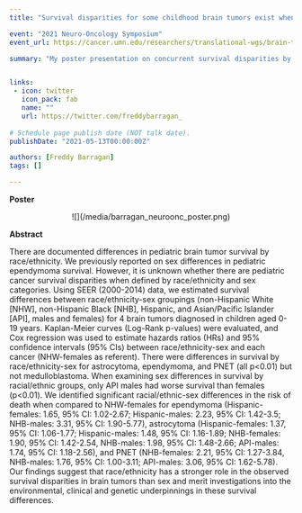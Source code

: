 ```yaml
---
title: "Survival disparities for some childhood brain tumors exist when defined by race/ethnicity and sex"

event: "2021 Neuro-Oncology Symposium"
event_url: https://cancer.umn.edu/researchers/translational-wgs/brain-tumor-program/events/2021-neuro-oncology-symposium

summary: "My poster presentation on concurrent survival disparities by race/ethnicity and sex in pediatric brain tumors for the 5th Neuro-Oncology Symposium at the University of Minnesota."


links:
 - icon: twitter
   icon_pack: fab
   name: ""
   url: https://twitter.com/freddybarragan_
   
# Schedule page publish date (NOT talk date).
publishDate: "2021-05-13T00:00:00Z"

authors: [Freddy Barragan]
tags: []

---
```


**Poster**

<center>
![](/media/barragan_neuroonc_poster.png)
</center>

**Abstract**

There are documented differences in pediatric brain tumor survival by race/ethnicity. We previously reported on sex differences in pediatric ependymoma survival. However, it is unknown whether there are pediatric cancer survival disparities when defined by race/ethnicity and sex categories. Using SEER (2000-2014) data, we estimated survival differences between race/ethnicity-sex groupings (non-Hispanic White [NHW], non-Hispanic Black [NHB], Hispanic, and Asian/Pacific Islander [API], males and females) for 4 brain tumors diagnosed in children aged 0-19 years. Kaplan-Meier curves (Log-Rank p-values) were evaluated, and Cox regression was used to estimate hazards ratios (HRs) and 95\% confidence intervals (95\% CIs) between race/ethnicity-sex and each cancer (NHW-females as referent). There were differences in survival by race/ethnicity-sex for astrocytoma, ependymoma, and PNET (all p<0.01) but not medulloblastoma. When examining sex differences in survival by racial/ethnic groups, only API males had worse survival than females (p<0.01). We identified significant racial/ethnic-sex differences in the risk of death when compared to NHW-females for ependymoma (Hispanic-females: 1.65, 95\% CI: 1.02-2.67; Hispanic-males: 2.23, 95\% CI: 1.42-3.5; NHB-males: 3.31, 95\% CI: 1.90-5.77), astrocytoma (Hispanic-females: 1.37, 95\% CI: 1.06-1.77; Hispanic-males: 1.48, 95\% CI: 1.16-1.89; NHB-females: 1.90, 95\% CI: 1.42-2.54, NHB-males: 1.98, 95\% CI: 1.48-2.66; API-males: 1.74, 95\% CI: 1.18-2.56), and PNET (NHB-females: 2.21, 95\% CI: 1.27-3.84, NHB-males: 1.76, 95\% CI: 1.00-3.11; API-males: 3.06, 95\% CI: 1.62-5.78). Our findings suggest that race/ethnicity has a stronger role in the observed survival disparities in brain tumors than sex and merit investigations into the environmental, clinical and genetic underpinnings in these survival differences.